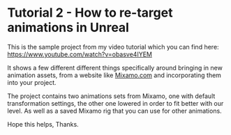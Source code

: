 # Tutorial 2 - How to re-target animations in Unreal

This is the sample project from my video tutorial which you can find here: https://www.youtube.com/watch?v=obasve4IYEM

It shows a few different different things specifically around bringing in new animation assets, from a website like [Mixamo.com](https://www.google.com) and incorporating them into your project.

The project contains two animations sets from Mixamo, one with default transformation settings, the other one lowered in order to fit better with our level. As well as a saved Mixamo rig that you can use for other animations.

Hope this helps, Thanks.
